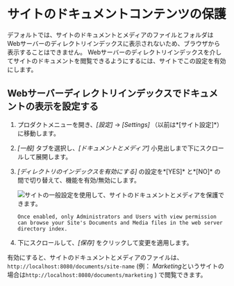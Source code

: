 # サイトのドキュメントコンテンツの保護

デフォルトでは、サイトのドキュメントとメディアのファイルとフォルダはWebサーバーのディレクトリインデックスに表示されないため、ブラウザから表示することはできません。 Webサーバーのディレクトリインデックスを介してサイトのドキュメントを閲覧できるようにするには、サイトでこの設定を有効にします。

## Webサーバーディレクトリインデックスでドキュメントの表示を設定する

1.  プロダクトメニューを開き、*[設定]* → *[Settings]* （以前は*[サイト設定]*）に移動します。

2.  *[一般]* タブを選択し、*[ドキュメントとメディア]* 小見出しまで下にスクロールして展開します。

3.  *[ディレクトリのインデックスを有効にする]* の設定を*[YES]* と*[NO]* の間で切り替えて、機能を有効/無効にします。

    ![サイトの一般設定を使用して、サイトのドキュメントとメディアを保護できます。](./securing-site-documents-content/images/01.png)

    ```{important}
    Once enabled, only Administrators and Users with view permission can browse your Site's Documents and Media files in the web server directory index.
    ```

4.  下にスクロールして、*[保存]* をクリックして変更を適用します。

有効にすると、サイトのドキュメントとメディアのファイルは、 `http://localhost:8080/documents/site-name` (例： *Marketing*というサイトの場合は`http://localhost:8080/documents/marketing` ) で閲覧できます。
